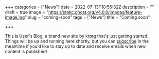 +++
categories = ["News"]
date = 2022-07-13T10:55:32Z
description = ""
draft = true
image = "https://static.ghost.org/v4.0.0/images/feature-image.jpg"
slug = "coming-soon"
tags = ["News"]
title = "Coming soon"

+++


This is User's Blog, a brand new site by krptg that's just getting started. Things will be up and running here shortly, but you can [subscribe](#/portal/) in the meantime if you'd like to stay up to date and receive emails when new content is published!

